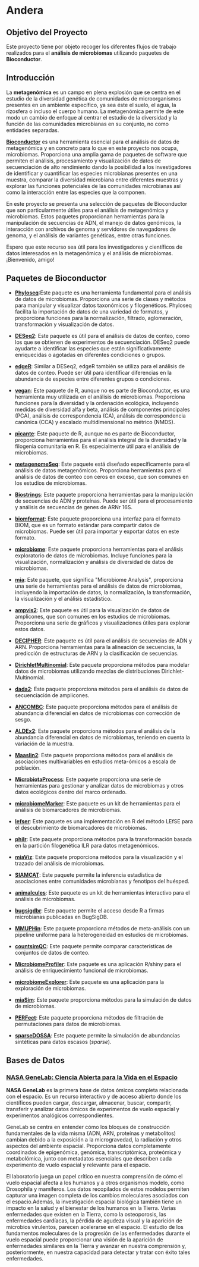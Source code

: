 # Andera

## Objetivo del Proyecto

Este proyecto tiene por objeto recoger los diferentes flujos de trabajo realizados para el **análisis de microbiomas** utilizando paquetes de **Bioconductor**.

## Introducción

La **metagenómica** es un campo en plena explosión que se centra en el estudio de la diversidad genética de comunidades de microorganismos presentes en un ambiente específico, ya sea éste el suelo, el agua, la rizosfera o incluso el cuerpo humano. La metagenómica permite de este modo un cambio de enfoque al centrar el estudio de la diversidad y la función de las comunidades microbianas en su conjunto, no como entidades separadas.

**[Bioconductor](https://www.bioconductor.org/)** es una herramienta esencial para el análisis de datos de metagenómica y en concreto para lo que en este proyecto nos ocupa, microbiomas. Proporciona una amplia gama de paquetes de software que permiten el análisis, procesamiento y visualización de datos de secuenciación de alto rendimiento dando la posibilidad a los investigadores de identificar y cuantificar las especies microbianas presentes en una muestra, comparar la diversidad microbiana entre diferentes muestras y explorar las funciones potenciales de las comunidades microbianas así como la interacción entre las especies que la componen.

En este proyecto se presenta una selección de paquetes de Bioconductor que son particularmente útiles para el análisis de metagenómica y microbiomas. Estos paquetes proporcionan herramientas para la manipulación de secuencias de ADN, el manejo de datos genómicos, la interacción con archivos de genoma y servidores de navegadores de genoma, y el análisis de variantes genéticas, entre otras funciones.

Espero que este recurso sea útil para los investigadores y científicos de datos interesados en la metagenómica y el análisis de microbiomas. ¡Bienvenido, amigo!

## Paquetes de Bioconductor

- **[Phyloseq](https://bioconductor.org/packages/release/bioc/html/phyloseq.html)**:Este paquete es una herramienta fundamental para el análisis de datos de microbiomas. Proporciona una serie de clases y métodos para manipular y visualizar datos taxonómicos y filogenéticos. Phyloseq facilita la importación de datos de una variedad de formatos, y proporciona funciones para la normalización, filtrado, aglomeración, transformación y visualización de datos.

- **[DESeq2](https://bioconductor.org/packages/release/bioc/html/DESeq2.html)**: Este paquete es útil para el análisis de datos de conteo, como los que se obtienen de experimentos de secuenciación. DESeq2 puede ayudarte a identificar las especies que están significativamente enriquecidas o agotadas en diferentes condiciones o grupos.

- **[edgeR](https://bioconductor.org/packages/release/bioc/html/edgeR.html)**: Similar a DESeq2, edgeR también se utiliza para el análisis de datos de conteo. Puede ser útil para identificar diferencias en la abundancia de especies entre diferentes grupos o condiciones.

- **[vegan](https://cran.r-project.org/web/packages/vegan/index.html)**: Este paquete de R, aunque no es parte de Bioconductor, es una herramienta muy utilizada en el análisis de microbiomas. Proporciona funciones para la diversidad y la ordenación ecológica, incluyendo medidas de diversidad alfa y beta, análisis de componentes principales (PCA), análisis de correspondencia (CA), análisis de correspondencia canónica (CCA) y escalado multidimensional no métrico (NMDS).

- **[picante](https://cran.r-project.org/web/packages/picante/index.html)**: Este paquete de R, aunque no es parte de Bioconductor, proporciona herramientas para el análisis integral de la diversidad y la filogenia comunitaria en R. Es especialmente útil para el análisis de microbiomas.

- **[metagenomeSeq](https://bioconductor.org/packages/release/bioc/html/metagenomeSeq.html)**: Este paquete está diseñado específicamente para el análisis de datos metagenómicos. Proporciona herramientas para el análisis de datos de conteo con ceros en exceso, que son comunes en los estudios de microbiomas.

- **[Biostrings](https://bioconductor.org/packages/release/bioc/html/Biostrings.html)**: Este paquete proporciona herramientas para la manipulación de secuencias de ADN y proteínas. Puede ser útil para el procesamiento y análisis de secuencias de genes de ARNr 16S.

- **[biomformat](https://bioconductor.org/packages/release/bioc/html/biomformat.html)**: Este paquete proporciona una interfaz para el formato BIOM, que es un formato estándar para compartir datos de microbiomas. Puede ser útil para importar y exportar datos en este formato.

- **[microbiome](https://bioconductor.org/packages/release/bioc/html/microbiome.html)**: Este paquete proporciona herramientas para el análisis exploratorio de datos de microbiomas. Incluye funciones para la visualización, normalización y análisis de diversidad de datos de microbiomas.

- **[mia](https://bioconductor.org/packages/release/bioc/html/mia.html)**: Este paquete, que significa "Microbiome Analysis", proporciona una serie de herramientas para el análisis de datos de microbiomas, incluyendo la importación de datos, la normalización, la transformación, la visualización y el análisis estadístico.

- **[ampvis2](https://bioconductor.org/packages/release/bioc/html/ampvis2.html)**: Este paquete es útil para la visualización de datos de amplicones, que son comunes en los estudios de microbiomas. Proporciona una serie de gráficos y visualizaciones útiles para explorar estos datos.

- **[DECIPHER](https://bioconductor.org/packages/release/bioc/html/DECIPHER.html)**: Este paquete es útil para el análisis de secuencias de ADN y ARN. Proporciona herramientas para la alineación de secuencias, la predicción de estructuras de ARN y la clasificación de secuencias.

- **[DirichletMultinomial](https://bioconductor.org/packages/release/bioc/html/DirichletMultinomial.html)**: Este paquete proporciona métodos para modelar datos de microbiomas utilizando mezclas de distribuciones Dirichlet-Multinomial.

- **[dada2](https://bioconductor.org/packages/release/bioc/html/dada2.html)**: Este paquete proporciona métodos para el análisis de datos de secuenciación de amplicones.

- **[ANCOMBC](https://bioconductor.org/packages/release/bioc/html/ANCOMBC.html)**: Este paquete proporciona métodos para el análisis de abundancia diferencial en datos de microbiomas con corrección de sesgo.

- **[ALDEx2](https://bioconductor.org/packages/release/bioc/html/ALDEx2.html)**: Este paquete proporciona métodos para el análisis de la abundancia diferencial en datos de microbiomas, teniendo en cuenta la variación de la muestra.

- **[Maaslin2](https://bioconductor.org/packages/release/bioc/html/Maaslin2.html)**: Este paquete proporciona métodos para el análisis de asociaciones multivariables en estudios meta-ómicos a escala de población.

- **[MicrobiotaProcess](https://bioconductor.org/packages/release/bioc/html/MicrobiotaProcess.html)**: Este paquete proporciona una serie de herramientas para gestionar y analizar datos de microbiomas y otros datos ecológicos dentro del marco ordenado.

- **[microbiomeMarker](https://bioconductor.org/packages/release/bioc/html/microbiomeMarker.html)**: Este paquete es un kit de herramientas para el análisis de biomarcadores de microbiomas.

- **[lefser](https://bioconductor.org/packages/release/bioc/html/lefser.html)**: Este paquete es una implementación en R del método LEfSE para el descubrimiento de biomarcadores de microbiomas.

- **[philr](https://bioconductor.org/packages/release/bioc/html/philr.html)**: Este paquete proporciona métodos para la transformación basada en la partición filogenética ILR para datos metagenómicos.

- **[miaViz](https://bioconductor.org/packages/release/bioc/html/miaViz.html)**: Este paquete proporciona métodos para la visualización y el trazado del análisis de microbiomas.

- **[SIAMCAT](https://bioconductor.org/packages/release/bioc/html/SIAMCAT.html)**: Este paquete permite la inferencia estadística de asociaciones entre comunidades microbianas y fenotipos del huésped.

- **[animalcules](https://bioconductor.org/packages/release/bioc/html/animalcules.html)**: Este paquete es un kit de herramientas interactivo para el análisis de microbiomas.

- **[bugsigdbr](https://bioconductor.org/packages/release/bioc/html/bugsigdbr.html)**: Este paquete permite el acceso desde R a firmas microbianas publicadas en BugSigDB.

- **[MMUPHin](https://bioconductor.org/packages/release/bioc/html/MMUPHin.html)**: Este paquete proporciona métodos de meta-análisis con un pipeline uniforme para la heterogeneidad en estudios de microbiomas.

- **[countsimQC](https://bioconductor.org/packages/release/bioc/html/countsimQC.html)**: Este paquete permite comparar características de conjuntos de datos de conteo.

- **[MicrobiomeProfiler](https://bioconductor.org/packages/release/bioc/html/MicrobiomeProfiler.html)**: Este paquete es una aplicación R/shiny para el análisis de enriquecimiento funcional de microbiomas.

- **[microbiomeExplorer](https://bioconductor.org/packages/release/bioc/html/microbiomeExplorer.html)**: Este paquete es una aplicación para la exploración de microbiomas.

- **[miaSim](https://bioconductor.org/packages/release/bioc/html/miaSim.html)**: Este paquete proporciona métodos para la simulación de datos de microbiomas.

- **[PERFect](https://bioconductor.org/packages/release/bioc/html/PERFect.html)**: Este paquete proporciona métodos de filtración de permutaciones para datos de microbiomas.

- **[sparseDOSSA](https://bioconductor.org/packages/release/bioc/html/sparseDOSSA.html)**: Este paquete permite la simulación de abundancias sintéticas para datos escasos (*sparse*).


## Bases de Datos 

### [NASA GeneLab: Ciencia Abierta para la Vida en el Espacio](https://genelab.nasa.gov/)

**NASA GeneLab** es la primera base de datos ómicos completa relacionada con el espacio. Es un recurso interactivo y de acceso abierto donde los científicos pueden cargar, descargar, almacenar, buscar, compartir, transferir y analizar datos ómicos de experimentos de vuelo espacial y experimentos analógicos correspondientes.

GeneLab se centra en entender cómo los bloques de construcción fundamentales de la vida misma (ADN, ARN, proteínas y metabolitos) cambian debido a la exposición a la microgravedad, la radiación y otros aspectos del ambiente espacial. Proporciona datos completamente coordinados de epigenómica, genómica, transcriptómica, proteómica y metabolómica, junto con metadatos esenciales que describen cada experimento de vuelo espacial y relevante para el espacio.

El laboratorio juega un papel crítico en nuestra comprensión de cómo el vuelo espacial afecta a los humanos y a otros organismos modelo, como Drosophila y mamíferos. Los datos recopilados de estos modelos permiten capturar una imagen completa de los cambios moleculares asociados con el espacio.Además, la investigación espacial biológica también tiene un impacto en la salud y el bienestar de los humanos en la Tierra. Varias enfermedades que existen en la Tierra, como la osteoporosis, las enfermedades cardíacas, la pérdida de agudeza visual y la aparición de microbios virulentos, parecen acelerarse en el espacio. El estudio de los fundamentos moleculares de la progresión de las enfermedades durante el vuelo espacial puede proporcionar una visión de la aparición de enfermedades similares en la Tierra y avanzar en nuestra comprensión y, posteriormente, en nuestra capacidad para detectar y tratar con éxito tales enfermedades.